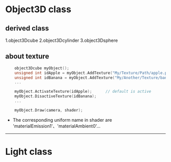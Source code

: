 # Object3D class

## derived class
1.object3Dcube
2.object3Dcylinder
3.object3Dsphere

## about texture
```c++
	object3Dcube myObject();
	unsigned int idApple = myObject.AddTexture("My/Texture/Path/apple.png", ObjectTextureType::Ambient);
	unsigned int idBanana = myObject.AddTexture("My/Another/Texture/banana.jpg", ObjectTextureType::Diffuse);
	...

	myObject.ActivateTexture(idApple);		// default is active
	myObject.DisactiveTexture(idBanana);
	...

	myObject.Draw(camera, shader);

```

+ The corresponding uniform name in shader are 'materialEmission1'、'materialAmbient0'...

---

# Light class

